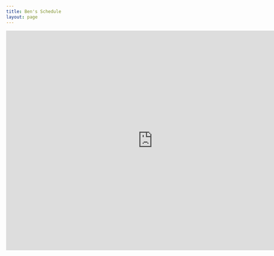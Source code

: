 ```yaml
---
title: Ben's Schedule
layout: page
---
```


<div>
<iframe src="https://www.google.com/calendar/embed?height=600&amp;wkst=2&amp;bgcolor=%23FFFFFF&amp;src=bzreinhardt%40gmail.com&amp;color=%231B887A&amp;src=h57al6dl6k677n37osar2l9qi4%40group.calendar.google.com&amp;color=%232F6309&amp;src=a5q2j162ms4l75m868mie9fk4s%40group.calendar.google.com&amp;color=%236B3304&amp;src=97es47tafgrgbkhceb085odpkg%40group.calendar.google.com&amp;color=%23A32929&amp;src=8cmn32ko62e9njqi6qf9dntp5s%40group.calendar.google.com&amp;color=%23B1440E&amp;ctz=America%2FNew_York" style=" border-width:0 " width="800" height="600" frameborder="0" scrolling="no"></iframe>
</div>
